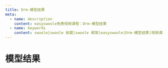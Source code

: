 ```yaml
---
title: Orm-模型结果
meta:
  - name: description
    content: easyswoole免费视频课程：Orm-模型结果
  - name: keywords
    content: swoole|swoole 拓展|swoole 框架|easyswoole|Orm-模型结果|视频课程|免费教程|orm
---
```

# 模型结果
<script type="text/javascript" src="/Js/Ckplayer/ckplayer.js"></script>
<div class="video" style="width: 50rem;height: 30rem;"></div>
<script type="text/javascript">
    var videoObject = {
    		container: '.video',
    		variable: 'player',
    		video:'http://video-oss.easyswoole.com/es-orm/8.%E6%A8%A1%E5%9E%8B%E7%BB%93%E6%9E%9C.mp4'
    	};
    var player=new ckplayer(videoObject);
</script>

